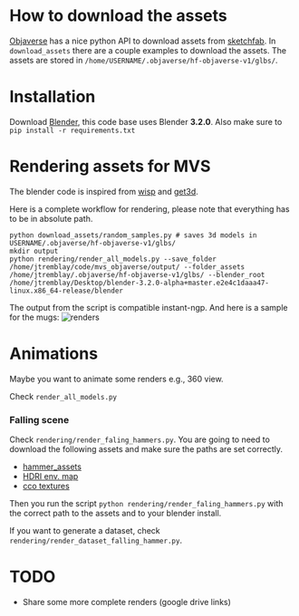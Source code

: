 # How to download the assets 
[Objaverse](https://objaverse.allenai.org/#explore) has a nice python API to download assets from [sketchfab](https://sketchfab.com/). 
In `download_assets` there are a couple examples to download the assets. The assets are stored in `/home/USERNAME/.objaverse/hf-objaverse-v1/glbs/`. 

# Installation
Download [Blender](https://www.blender.org/), this code base uses Blender **3.2.0**. 
Also make sure to `pip install -r requirements.txt`

# Rendering assets for MVS 
The blender code is inspired from [wisp](https://drive.google.com/drive/folders/1Via1TOsnG-3mUkkGteEoRJdEYJEx3wgf) and [get3d](https://github.com/nv-tlabs/GET3D/tree/master/render_shapenet_data).


Here is a complete workflow for rendering, please note that everything has to be in absolute path. 
```
python download_assets/random_samples.py # saves 3d models in USERNAME/.objaverse/hf-objaverse-v1/glbs/
mkdir output
python rendering/render_all_models.py --save_folder /home/jtremblay/code/mvs_objaverse/output/ --folder_assets /home/jtremblay/.objaverse/hf-objaverse-v1/glbs/ --blender_root /home/jtremblay/Desktop/blender-3.2.0-alpha+master.e2e4c1daaa47-linux.x86_64-release/blender
```

The output from the script is compatible instant-ngp. And here is a sample for the mugs: 
![renders](https://i.imgur.com/CcdGXJL.jpg)

# Animations 
Maybe you want to animate some renders e.g., 360 view. 

Check `render_all_models.py`

### Falling scene 

Check `rendering/render_faling_hammers.py`. You are going to need to download the following assets and make sure the paths are set correctly. 
- [hammer_assets](https://drive.google.com/drive/folders/1eZnGriYr2e8vmUfowo00Uc3VF0OTVXtk?usp=share_link)
- [HDRI env. map](https://drive.google.com/file/d/1lp36MgTlS4OFaH0vdsTFhyGFJpQDY2YX/view?usp=share_link)
- [cco textures](https://drive.google.com/file/d/1GWpRqSn_GKn0fwfEHFpQctfEo51KiqbY/view?usp=share_link)

Then you run the script `python rendering/render_faling_hammers.py` with the correct path to the assets and to your blender install. 

If you want to generate a dataset, check `rendering/render_dataset_falling_hammer.py`.

# TODO 
- Share some more complete renders (google drive links) 
